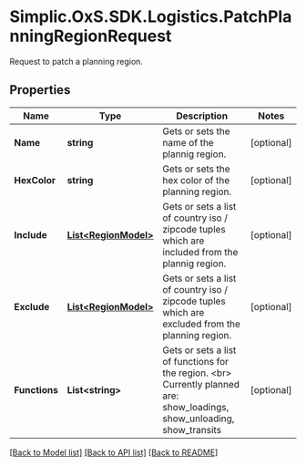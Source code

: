 # Simplic.OxS.SDK.Logistics.PatchPlanningRegionRequest
Request to patch a planning region.

## Properties

Name | Type | Description | Notes
------------ | ------------- | ------------- | -------------
**Name** | **string** | Gets or sets the name of the plannig region. | [optional] 
**HexColor** | **string** | Gets or sets the hex color of the planning region. | [optional] 
**Include** | [**List&lt;RegionModel&gt;**](RegionModel.md) | Gets or sets a list of country iso / zipcode tuples which are included from the plannig region. | [optional] 
**Exclude** | [**List&lt;RegionModel&gt;**](RegionModel.md) | Gets or sets a list of country iso / zipcode tuples which are excluded from the planning region. | [optional] 
**Functions** | **List&lt;string&gt;** | Gets or sets a list of functions for the region.  &lt;br&gt;  Currently planned are:  show_loadings,  show_unloading,  show_transits   | [optional] 

[[Back to Model list]](../README.md#documentation-for-models) [[Back to API list]](../README.md#documentation-for-api-endpoints) [[Back to README]](../README.md)

